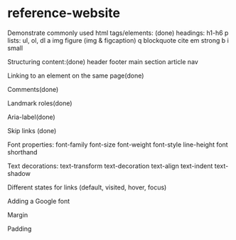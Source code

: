 # reference-website
Demonstrate commonly used html tags/elements: (done)
    headings: h1-h6
    p
    lists: ul, ol, dl
    a
    img
    figure (img & figcaption)
    q
    blockquote
    cite
    em
    strong
    b
    i
    small

Structuring content:(done)
    header
    footer
    main
    section
    article
    nav

Linking to an element on the same page(done)

Comments(done)

Landmark roles(done)

Aria-label(done)

Skip links (done)

Font properties:
    font-family
    font-size
    font-weight
    font-style
    line-height
    font shorthand

Text decorations:
    text-transform
    text-decoration
    text-align
    text-indent
    text-shadow

Different states for links (default, visited, hover, focus)

Adding a Google font

Margin

Padding